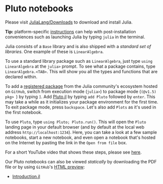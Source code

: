 # Pluto notebooks

Please visit [JuliaLang/Downloads](https://julialang.org/downloads/) to download and install Julia.

**Tip:** platform-specific [instructions](https://julialang.org/downloads/platform/) can help with post-installation conveniences such as launching Julia by typing `julia` in the terminal.

Julia consists of a `Base` library and is also shipped with a *standard set of libraries*. One example of these is `LinearAlgebra`.

To use a standard library package such as `LinearAlgebra`, just type `using LinearAlgebra` at the `julia>` prompt. To see what a package contains, type `LinearAlgebra.<TAB>`. This will show you all the types and functions that are declared within.

To add a [registered package](https://github.com/JuliaRegistries/General) from the Julia community's ecosystem hosted on `GitHub`, switch from execution mode (`julia>`) to package mode (`(@v1.5) pkg> `) by typing `]`. Add [Pluto.jl](https://github.com/fonsp/Pluto.jl) by typing `add Pluto` followed by `enter`. This may take a while as it initializes your package environment for the first time. To exit package mode, press `backspace`. Let's also add `Plots` as it's used in the first notebook.

To use `Pluto`, type `using Pluto; Pluto.run()`. This will open the `Pluto` landing page in your default browser (and by default at the local web address `http://localhost:1234`). Here, you can take a look at a few sample notebooks, start a new notebook, and even open a notebook that's hosted on the Internet by pasting the link in the `Open from file` box.

For a short YouTube video that shows these steps, please see [here](https://m.youtube.com/watch?v=OOjKEgbt8AI).

Our Pluto notebooks can also be viewed *statically* by downloading the PDF file or by using `GitHub`'s [HTML preview](https://htmlpreview.github.io):

- [Introduction.jl](https://htmlpreview.github.io/?https://github.com/MikaelSlevinsky/MATH2160/blob/master/notebooks/Introduction.jl.html)

